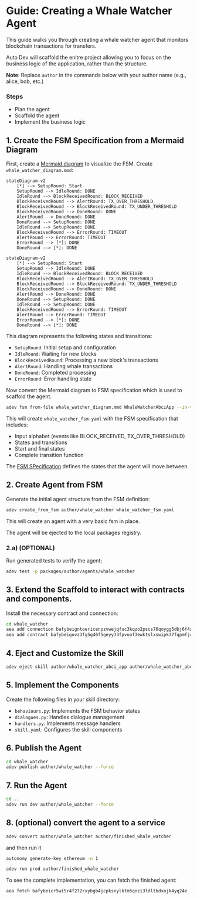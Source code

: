 # Guide: Creating a Whale Watcher Agent

This guide walks you through creating a whale watcher agent that monitors blockchain transactions for transfers.

Auto Dev will scaffold the enitre project allowing you to focus on the business logic of the application, rather than the structure.

**Note**: Replace `author` in the commands below with your author name (e.g., alice, bob, etc.)

### Steps
- Plan the agent
- Scaffold the agent
- Implement the business logic

## 1. Create the FSM Specification from a Mermaid Diagram

First, create a [Mermaid diagram](https://mermaid.live/edit#pako:eNqNkm1rgzAQx7-K3MuhZZr5-GKw1kDLugralrE5StD0gakpaSzrit99me2U0TqWV7n__e5yd7kjJCyl4MFOEEH9DVlxkmt7Iy4UeV5v3hRNu1ciKsptyMoi9ZRIEC5O7lauqVGa0TPkBxN8YhqxRvoZS95DmtDNnqZntj8OBo-LEA_waI79U9QlV4c_ZJSLc9j0eRHMcbiYDkMcDYPx35HXHpYZZhP_3yl8Vly211bUzTTixSy7xnSd6agLc874T0ujJxzMpldr6-RaR83JT--uvnGCCjnlOdmkcnmO32gMYk1zGoMnryldkjITMcRFJVFSChYdigQ8wUuqAmflag3ekmQ7aZXbtF2-Rt2S4oWxXzZ4R_gAT0NIN3ro1kSW7bqW4dhIhYPULVfvmbZu39kWMl1Hr1T4rFMYPUvXkYtcwzEN20GGWX0BPbntug) to visualize the FSM. Create `whale_watcher_diagram.mmd`:

```text
stateDiagram-v2
    [*] --> SetupRound: Start
    SetupRound --> IdleRound: DONE
    IdleRound --> BlockReceivedRound: BLOCK_RECEIVED
    BlockReceivedRound --> AlertRound: TX_OVER_THRESHOLD
    BlockReceivedRound --> BlockReceivedRound: TX_UNDER_THRESHOLD
    BlockReceivedRound --> DoneRound: DONE
    AlertRound --> DoneRound: DONE
    DoneRound --> SetupRound: DONE
    IdleRound --> SetupRound: DONE
    BlockReceivedRound --> ErrorRound: TIMEOUT
    AlertRound --> ErrorRound: TIMEOUT
    ErrorRound --> [*]: DONE
    DoneRound --> [*]: DONE
```

```mermaid
stateDiagram-v2
    [*] --> SetupRound: Start
    SetupRound --> IdleRound: DONE
    IdleRound --> BlockReceivedRound: BLOCK_RECEIVED
    BlockReceivedRound --> AlertRound: TX_OVER_THRESHOLD
    BlockReceivedRound --> BlockReceivedRound: TX_UNDER_THRESHOLD
    BlockReceivedRound --> DoneRound: DONE
    AlertRound --> DoneRound: DONE
    DoneRound --> SetupRound: DONE
    IdleRound --> SetupRound: DONE
    BlockReceivedRound --> ErrorRound: TIMEOUT
    AlertRound --> ErrorRound: TIMEOUT
    ErrorRound --> [*]: DONE
    DoneRound --> [*]: DONE
```

This diagram represents the following states and transitions:
- `SetupRound`: Initial setup and configuration
- `IdleRound`: Waiting for new blocks
- `BlockReceivedRound`: Processing a new block's transactions
- `AlertRound`: Handling whale transactions
- `DoneRound`: Completed processing
- `ErrorRound`: Error handling state

Now convert the Mermaid diagram to FSM specification which is used to scaffold the agent.

```bash
adev fsm from-file whale_watcher_diagram.mmd WhaleWatcherAbciApp --in-type mermaid --output fsm_spec > whale_watcher_fsm.yaml
```

This will create `whale_watcher_fsm.yaml` with the FSM specification that includes:
- Input alphabet (events like BLOCK_RECEIVED, TX_OVER_THRESHOLD)
- States and transitions
- Start and final states
- Complete transition function

The [FSM SPecification](https://docs.autonolas.network/open-autonomy/key_concepts/fsm/) defines the states that the agent will move between.

## 2. Create Agent from FSM

Generate the initial agent structure from the FSM definition:

```bash
adev create_from_fsm author/whale_watcher whale_watcher_fsm.yaml
```

This will create an agent with a very basic fsm in place.

The agent will be ejected to the local packages registry.

### 2.a) (OPTIONAL)

Run generated tests to verify the agent;

```bash
adev test -p packages/author/agents/whale_watcher
```

## 3. Extend the Scaffold to interact with contracts and components.

Install the necessary contract and connection:

```bash
cd whale_watcher
aea add connection bafybeigntoericenpzvwejqfuc3kqzo2pscs76qoygg5dbj6f4zxusru5e
aea add contract bafybeigovz3fg5g46f5geyy33fpvuof3ewktslxswipk37fqpmfj42uysi
```

## 4. Eject and Customize the Skill

```bash
adev eject skill author/whale_watcher_abci_app author/whale_watcher_abci_app
```

## 5. Implement the Components

Create the following files in your skill directory:

- `behaviours.py`: Implements the FSM behavior states
- `dialogues.py`: Handles dialogue management
- `handlers.py`: Implements message handlers
- `skill.yaml`: Configures the skill components

## 6. Publish the Agent

```bash
cd whale_watcher
adev publish author/whale_watcher --force
```

## 7. Run the Agent

```bash
cd ..
adev run dev author/whale_watcher --force
```

## 8. (optional) convert the agent to a service

```bash
adev convert author/whale_watcher author/finished_whale_watcher
```
and then run it

```bash
autonomy generate-key ethereum -n 1 

adev run prod author/finished_whale_watcher
```

To see the complete implementation, you can fetch the finished agent:

```bash
aea fetch bafybeicr5wi5r4f272rxybgb4jcpksnylktm5qnzi3ldltbdxnjk4yq24e
```
